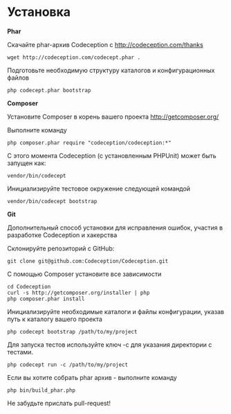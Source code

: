 # Установка

**Phar**

Скачайте phar-архив Codeception с http://codeception.com/thanks

~~~
wget http://codeception.com/codecept.phar .
~~~

Подготовьте необходимую структуру каталогов и конфигурационных файлов

~~~
php codecept.phar bootstrap
~~~

**Composer**

Установите Composer в корень вашего проекта http://getcomposer.org/

Выполните команду

~~~
php composer.phar require "codeception/codeception:*"
~~~

С этого момента Codeception (с установленным PHPUnit) может быть запущен как:

~~~
vendor/bin/codecept
~~~

Инициализируйте тестовое окружение следующей командой 

~~~
vendor/bin/codecept bootstrap
~~~

**Git**

Дополнительный способ установки для исправления ошибок, участия в разработке Codeception и хакерства

Склонируйте репозиторий с GitHub:

~~~
git clone git@github.com:Codeception/Codeception.git
~~~

С помощью Composer установите все зависимости

~~~
cd Codeception
curl -s http://getcomposer.org/installer | php
php composer.phar install
~~~

Инициализируйте  необходимые каталоги и файлы конфигурации, указав путь к каталогу вашего проекта

~~~
php codecept bootstrap /path/to/my/project
~~~

Для запуска тестов используйте ключ -c для указания директории с тестами.

~~~
php codecept run -c /path/to/my/project
~~~

Если вы хотите собрать phar архив - выполните команду

~~~
php bin/build_phar.php
~~~

Не забудьте прислать pull-request!